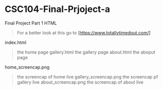 # CSC104-Final-Prjoject-a
Final Project Part 1 HTML
> For a better look at this go to [https://www.totallytimedout.com/]  


index.html 
> the home page
gallery.html
> the gallery page
about.html
> the aboput page

home_screencap.png
>the screencap of home live
gallery_screencap.png
>the screencap pf gallery live
about_screencap.png 
>the screencap of about live
